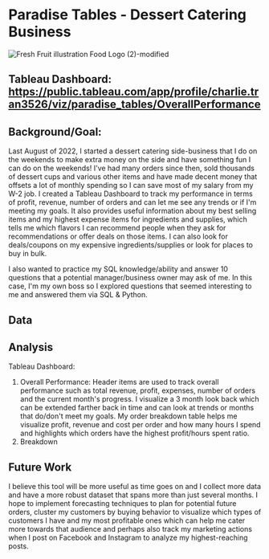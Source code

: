 # Paradise Tables - Dessert Catering Business
![Fresh Fruit illustration Food Logo (2)-modified](https://github.com/ctran2320/paradise_tables/assets/133697095/ba112350-f975-4933-a101-5394fa881f5a)

## Tableau Dashboard: https://public.tableau.com/app/profile/charlie.tran3526/viz/paradise_tables/OverallPerformance

## Background/Goal:
Last August of 2022, I started a dessert catering side-business that I do on the weekends to make extra money on the side and have something fun I can do on the weekends! I've had many orders since then, sold thousands of dessert cups and various other items and have made decent money that offsets a lot of monthly spending so I can save most of my salary from my W-2 job. I created a Tableau Dashboard to track my performance in terms of profit, revenue, number of orders and can let me see any trends or if I'm meeting my goals. It also provides useful information about my best selling items and my highest expense items for ingredients and supplies, which tells me which flavors I can recommend people when they ask for recommendations or offer deals on those items. I can also look for deals/coupons on my expensive ingredients/supplies or look for places to buy in bulk. 

I also wanted to practice my SQL knowledge/ability and answer 10 questions that a potential manager/business owner may ask of me. In this case, I'm my own boss so I explored questions that seemed interesting to me and answered them via SQL & Python.

## Data

## Analysis
Tableau Dashboard:
1. Overall Performance: Header items are used to track overall performance such as total revenue, profit, expenses, number of orders and the current month's progress. I visualize a 3 month look back which can be extended farther back in time and can look at trends or months that do/don't meet my goals. My order breakdown table helps me visualize profit, revenue and cost per order and how many hours I spend and highlights which orders have the highest profit/hours spent ratio. 
2. Breakdown


## Future Work
I believe this tool will be more useful as time goes on and I collect more data and have a more robust dataset that spans more than just several months. I hope to implement forecasting techniques to plan for potential future orders, cluster my customers by buying behavior to visualize which types of customers I have and my most profitable ones which can help me cater more towards that audience and perhaps also track my marketing actions when I post on Facebook and Instagram to analyze my highest-reaching posts. 
